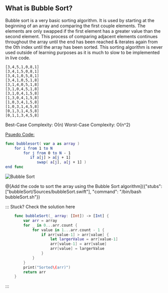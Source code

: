 ## What is Bubble Sort?

Bubble sort is a very basic sorting algorithm. It is used by starting at the beginning of an array and comparing the first couple elements. The elements are only swapped if the first element has a greater value than the second element. This process of comparing adjacent elements continues throughout the array until the end has been reached & iterates again from the 0th index until the array has been sorted. This sorting algorithm is never used outside of learning purposes as it is much to slow to be implemented in live code.

```
[3,4,5,1,0,8,1]
[3,4,1,5,0,8,1]
[3,4,1,0,5,8,1]
[3,4,1,0,5,1,8]
[3,1,4,0,5,1,8]
[3,1,0,4,5,1,8]
[3,1,0,4,1,5,8]
[1,3,0,4,1,5,8]
[1,0,3,4,1,5,8]
[1,0,3,1,4,5,8]
[0,1,3,1,4,5,8]
[0,1,1,3,4,5,8]
```

Best-Case Complexity: О(n) 
Worst-Case Complexity: О(n^2) 

[Psuedo Code:](http://www.algorithmist.com/index.php/Bubble_sort)

```swift
func bubblesort( var a as array )
    for i from 1 to N
        for j from 0 to N - 1
           if a[j] > a[j + 1]
              swap( a[j], a[j + 1] )
end func
```

![Bubble Sort](https://upload.wikimedia.org/wikipedia/commons/c/c8/Bubble-sort-example-300px.gif)


@[Add the code to sort the array using the Bubble Sort algorithm]({"stubs": ["bubbleSort/Sources/bubbleSort.swift"], "command": "/bin/bash bubbleSort.sh"})

::: Stuck? Check the solution here
```swift
    func bubbleSort(_ array: [Int]) -> [Int] {
        var arr = array 
        for _ in 0...arr.count {
            for value in 1...arr.count - 1 {
                if arr[value-1] > arr[value] {
                    let largerValue = arr[value-1]
                    arr[value-1] = arr[value]
                    arr[value] = largerValue
                }
            }
        }
        print("Sorted\(arr)")
        return arr
    }
```
:::

